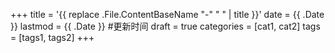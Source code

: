 +++
title = '{{ replace .File.ContentBaseName "-" " " | title }}'
date = {{ .Date }}
lastmod = {{ .Date }} #更新时间
draft = true
categories = [cat1, cat2]
tags = [tags1, tags2]
+++
